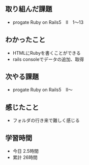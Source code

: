## 取り組んだ課題
- progate Ruby on Rails5　Ⅱ　1～13
## わかったこと
- HTMLにRubyを書くことができる
- rails consoleでデータの追加、取得
## 次やる課題
- progate Ruby on Rails5　Ⅱ～
## 感じたこと
- フォルダの行き来で難しく感じる
## 学習時間
- 今日 2.5時間
- 累計 26時間
